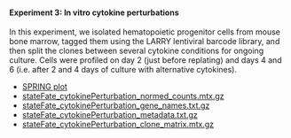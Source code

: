 #### Experiment 3: In vitro cytokine perturbations
In this experiment, we isolated hematopoietic progenitor cells from mouse bone marrow, tagged them using the LARRY lentiviral barcode library, and then split the clones between several cytokine conditions for ongoing culture. Cells were profiled on day 2 (just before replating) and days 4 and 6 (i.e. after 2 and 4 days of culture with alternative cytokines).

* [SPRING plot](https://kleintools.hms.harvard.edu/tools/springViewer_1_6_dev.html?cgi-bin/client_datasets/CP2_FINAL/allMerged)<br/>
* [stateFate_cytokinePerturbation_normed_counts.mtx.gz](https://kleintools.hms.harvard.edu/paper_websites/state_fate2020/stateFate_cytokinePerturbation_normed_counts.mtx.gz)
* [stateFate_cytokinePerturbation_gene_names.txt.gz](https://kleintools.hms.harvard.edu/paper_websites/state_fate2020/stateFate_cytokinePerturbation_gene_names.txt.gz)
* [stateFate_cytokinePerturbation_metadata.txt.gz](https://kleintools.hms.harvard.edu/paper_websites/state_fate2020/stateFate_cytokinePerturbation_metadata.txt.gz)
* [stateFate_cytokinePerturbation_clone_matrix.mtx.gz](https://kleintools.hms.harvard.edu/paper_websites/state_fate2020/stateFate_cytokinePerturbation_clone_matrix.mtx.gz) 


